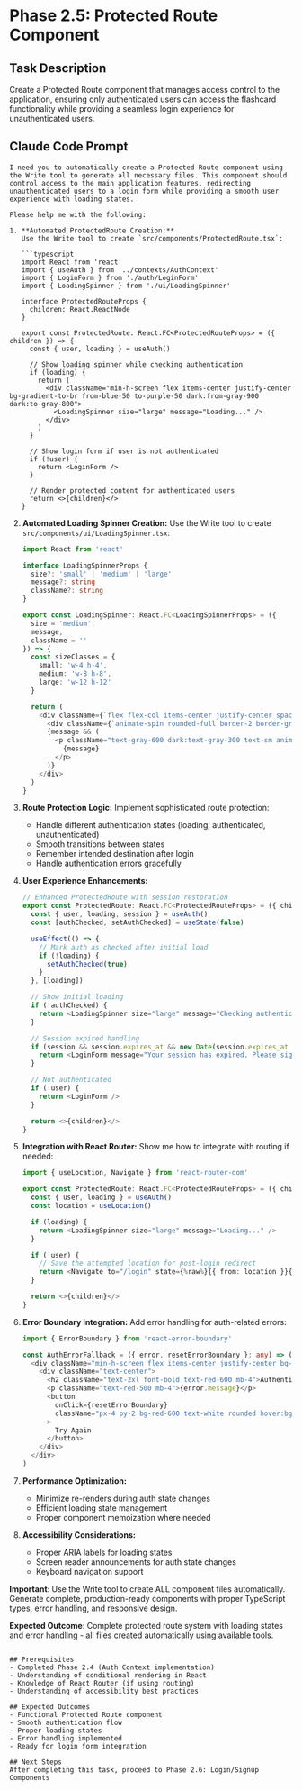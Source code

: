 # Phase 2.5: Protected Route Component

## Task Description
Create a Protected Route component that manages access control to the application, ensuring only authenticated users can access the flashcard functionality while providing a seamless login experience for unauthenticated users.

## Claude Code Prompt

```
I need you to automatically create a Protected Route component using the Write tool to generate all necessary files. This component should control access to the main application features, redirecting unauthenticated users to a login form while providing a smooth user experience with loading states.

Please help me with the following:

1. **Automated ProtectedRoute Creation:**
   Use the Write tool to create `src/components/ProtectedRoute.tsx`:

   ```typescript
   import React from 'react'
   import { useAuth } from '../contexts/AuthContext'
   import { LoginForm } from './auth/LoginForm'
   import { LoadingSpinner } from './ui/LoadingSpinner'

   interface ProtectedRouteProps {
     children: React.ReactNode
   }

   export const ProtectedRoute: React.FC<ProtectedRouteProps> = ({ children }) => {
     const { user, loading } = useAuth()

     // Show loading spinner while checking authentication
     if (loading) {
       return (
         <div className="min-h-screen flex items-center justify-center bg-gradient-to-br from-blue-50 to-purple-50 dark:from-gray-900 dark:to-gray-800">
           <LoadingSpinner size="large" message="Loading..." />
         </div>
       )
     }

     // Show login form if user is not authenticated
     if (!user) {
       return <LoginForm />
     }

     // Render protected content for authenticated users
     return <>{children}</>
   }
   ```

2. **Automated Loading Spinner Creation:**
   Use the Write tool to create `src/components/ui/LoadingSpinner.tsx`:

   ```typescript
   import React from 'react'

   interface LoadingSpinnerProps {
     size?: 'small' | 'medium' | 'large'
     message?: string
     className?: string
   }

   export const LoadingSpinner: React.FC<LoadingSpinnerProps> = ({
     size = 'medium',
     message,
     className = ''
   }) => {
     const sizeClasses = {
       small: 'w-4 h-4',
       medium: 'w-8 h-8',
       large: 'w-12 h-12'
     }

     return (
       <div className={`flex flex-col items-center justify-center space-y-2 ${className}`}>
         <div className={`animate-spin rounded-full border-2 border-gray-300 border-t-blue-600 ${sizeClasses[size]}`} />
         {message && (
           <p className="text-gray-600 dark:text-gray-300 text-sm animate-pulse">
             {message}
           </p>
         )}
       </div>
     )
   }
   ```

3. **Route Protection Logic:**
   Implement sophisticated route protection:
   - Handle different authentication states (loading, authenticated, unauthenticated)
   - Smooth transitions between states
   - Remember intended destination after login
   - Handle authentication errors gracefully

4. **User Experience Enhancements:**
   ```typescript
   // Enhanced ProtectedRoute with session restoration
   export const ProtectedRoute: React.FC<ProtectedRouteProps> = ({ children }) => {
     const { user, loading, session } = useAuth()
     const [authChecked, setAuthChecked] = useState(false)

     useEffect(() => {
       // Mark auth as checked after initial load
       if (!loading) {
         setAuthChecked(true)
       }
     }, [loading])

     // Show initial loading
     if (!authChecked) {
       return <LoadingSpinner size="large" message="Checking authentication..." />
     }

     // Session expired handling
     if (session && session.expires_at && new Date(session.expires_at * 1000) < new Date()) {
       return <LoginForm message="Your session has expired. Please sign in again." />
     }

     // Not authenticated
     if (!user) {
       return <LoginForm />
     }

     return <>{children}</>
   }
   ```

5. **Integration with React Router:**
   Show me how to integrate with routing if needed:
   ```typescript
   import { useLocation, Navigate } from 'react-router-dom'

   export const ProtectedRoute: React.FC<ProtectedRouteProps> = ({ children }) => {
     const { user, loading } = useAuth()
     const location = useLocation()

     if (loading) {
       return <LoadingSpinner size="large" message="Loading..." />
     }

     if (!user) {
       // Save the attempted location for post-login redirect
       return <Navigate to="/login" state={%raw%}{{ from: location }}{%endraw%} replace />
     }

     return <>{children}</>
   }
   ```

6. **Error Boundary Integration:**
   Add error handling for auth-related errors:
   ```typescript
   import { ErrorBoundary } from 'react-error-boundary'

   const AuthErrorFallback = ({ error, resetErrorBoundary }: any) => (
     <div className="min-h-screen flex items-center justify-center bg-red-50 dark:bg-red-900">
       <div className="text-center">
         <h2 className="text-2xl font-bold text-red-600 mb-4">Authentication Error</h2>
         <p className="text-red-500 mb-4">{error.message}</p>
         <button
           onClick={resetErrorBoundary}
           className="px-4 py-2 bg-red-600 text-white rounded hover:bg-red-700"
         >
           Try Again
         </button>
       </div>
     </div>
   )
   ```

7. **Performance Optimization:**
   - Minimize re-renders during auth state changes
   - Efficient loading state management
   - Proper component memoization where needed

8. **Accessibility Considerations:**
   - Proper ARIA labels for loading states
   - Screen reader announcements for auth state changes
   - Keyboard navigation support

**Important**: Use the Write tool to create ALL component files automatically. Generate complete, production-ready components with proper TypeScript types, error handling, and responsive design.

**Expected Outcome**: Complete protected route system with loading states and error handling - all files created automatically using available tools.
```

## Prerequisites
- Completed Phase 2.4 (Auth Context implementation)
- Understanding of conditional rendering in React
- Knowledge of React Router (if using routing)
- Understanding of accessibility best practices

## Expected Outcomes
- Functional Protected Route component
- Smooth authentication flow
- Proper loading states
- Error handling implemented
- Ready for login form integration

## Next Steps
After completing this task, proceed to Phase 2.6: Login/Signup Components